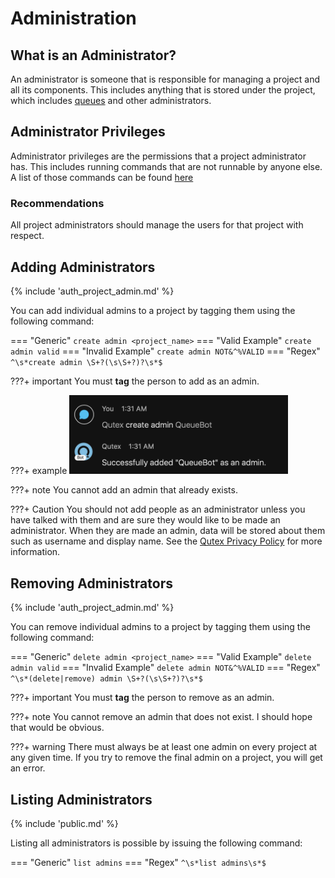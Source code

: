 # Administration

## What is an Administrator?

An administrator is someone that is responsible for managing a project and all its components. This includes anything that is stored under the project, which includes [queues](/queues) and other administrators.

## Administrator Privileges

Administrator privileges are the permissions that a project administrator has. This includes running commands that are not runnable by anyone else. A list of those commands can be found [here](/command_list)

### Recommendations

All project administrators should manage the users for that project with respect.

## Adding Administrators

{% include 'auth_project_admin.md' %}

You can add individual admins to a project by tagging them using the following command:

=== "Generic"
    ```
    create admin <project_name>
    ```
=== "Valid Example"
    ```
    create admin valid
    ```
=== "Invalid Example"
    ```
    create admin NOT&^%VALID
    ```
=== "Regex"
    ```
    ^\s*create admin \S+?(\s\S+?)?\s*$
    ```

???+ important
    You must **tag** the person to add as an admin.

???+ example
    <img src="/images/createAdmin.png" width=350/>

???+ note
    You cannot add an admin that already exists.

???+ Caution
    You should not add people as an administrator unless you have talked with them and are sure they would like to be made an administrator. When they are made an admin, data will be stored about them such as username and display name. See the [Qutex Privacy Policy](https://github.com/amthorn/qutex/wiki/Privacy-Policy) for more information.

## Removing Administrators

{% include 'auth_project_admin.md' %}

You can remove individual admins to a project by tagging them using the following command:

=== "Generic"
    ```
    delete admin <project_name>
    ```
=== "Valid Example"
    ```
    delete admin valid
    ```
=== "Invalid Example"
    ```
    delete admin NOT&^%VALID
    ```
=== "Regex"
    ```
    ^\s*(delete|remove) admin \S+?(\s\S+?)?\s*$
    ```

???+ important
    You must **tag** the person to remove as an admin.

???+ note
    You cannot remove an admin that does not exist. I should hope that would be obvious.

???+ warning
    There must always be at least one admin on every project at any given time. If you try to remove the final admin on a project, you will get an error.

## Listing Administrators

{% include 'public.md' %}

Listing all administrators is possible by issuing the following command:

=== "Generic"
    ```
    list admins
    ```
=== "Regex"
    ```
    ^\s*list admins\s*$
    ```
